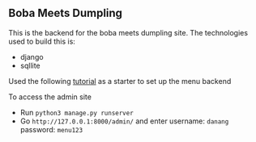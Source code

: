 ## Boba Meets Dumpling

This is the backend for the boba meets dumpling site.
The technologies used to build this is:
- django
- sqllite

Used the following [tutorial](https://www.digitalocean.com/community/tutorials/build-a-to-do-application-using-django-and-react) as a starter to set up the menu backend

To access the admin site
- Run `python3 manage.py runserver`
- Go `http://127.0.0.1:8000/admin/` and enter username: `danang` password: `menu123`
